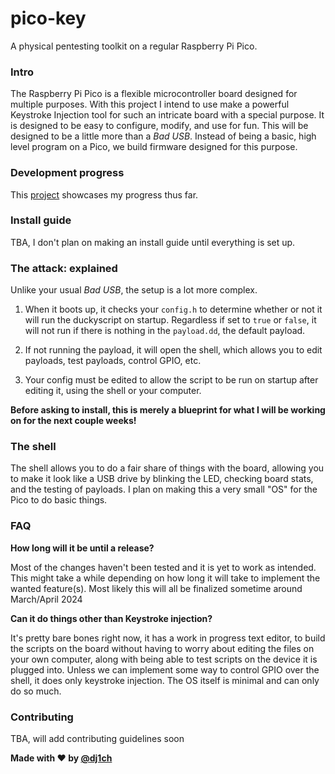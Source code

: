 # pico-key
A physical pentesting toolkit on a regular Raspberry Pi Pico. 

### Intro
The Raspberry Pi Pico is a flexible microcontroller board designed for multiple purposes. With this project I intend to use make a powerful Keystroke Injection tool for such an intricate board with a special purpose. It is designed to be easy to configure, modify, and use for fun. This will be designed to be a little more than a *Bad USB*. Instead of being a basic, high level program on a Pico, we build firmware designed for this purpose.

### Development progress
This [project](https://github.com/users/dj1ch/projects/3) showcases my progress thus far. 

### Install guide

TBA, I don't plan on making an install guide until everything is set up. 

### The attack: explained
Unlike your usual *Bad USB*, the setup is a lot more complex. 

1. When it boots up, it checks your `config.h` to determine whether or not it will run the duckyscript on startup. Regardless if set to `true` or `false`, it will not run if there is nothing in the `payload.dd`, the default payload.

2. If not running the payload, it will open the shell, which allows you to edit payloads, test payloads, control GPIO, etc.

3. Your config must be edited to allow the script to be run on startup after editing it, using the shell or your computer.

**Before asking to install, this is merely a blueprint for what I will be working on for the next couple weeks!**

### The shell

The shell allows you to do a fair share of things with the board, allowing you to make it look like a USB drive by blinking the LED, checking board stats, and the testing of payloads. I plan on making this a very small "OS" for the Pico to do basic things.

### FAQ

**How long will it be until a release?**

Most of the changes haven't been tested and it is yet to work as intended. This might take a while depending on how long it will take to implement the wanted feature(s). Most likely this will all be finalized sometime around March/April 2024

**Can it do things other than Keystroke injection?**

It's pretty bare bones right now, it has a work in progress text editor, to build the scripts on the board without having to worry about editing the files on your own computer, along with being able to test scripts on the device it is plugged into. Unless we can implement some way to control GPIO over the shell, it does only keystroke injection. The OS itself is minimal and can only do so much.

### Contributing

TBA, will add contributing guidelines soon

**Made with :heart: by [@dj1ch](https://github.com/dj1ch)**
